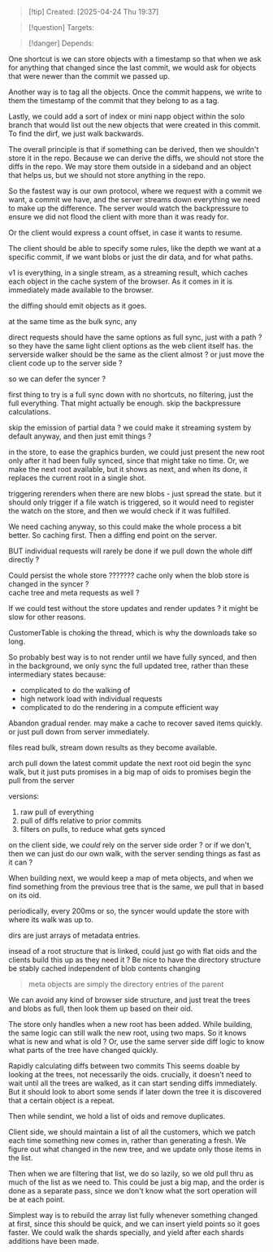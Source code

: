 
>[!tip] Created: [2025-04-24 Thu 19:37]

>[!question] Targets: 

>[!danger] Depends: 

One shortcut is we can store objects with a timestamp so that when we ask for anything that changed since the last commit, we would ask for objects that were newer than the commit we passed up. 

Another way is to tag all the objects. Once the commit happens, we write to them the timestamp of the commit that they belong to as a tag. 

Lastly, we could add a sort of index or mini napp object within the solo branch that would list out the new objects that were created in this commit. To find the dirf, we just walk backwards. 

The overall principle is that if something can be derived, then we shouldn't store it in the repo. Because we can derive the diffs, we should not store the diffs in the repo. We may store them outside in a sideband and an object that helps us, but we should not store anything in the repo. 

So the fastest way is our own protocol, where we request with a commit we want, a commit we have, and the server streams down everything we need to make up the difference.  The server would watch the backpressure to ensure we did not flood the client with more than it was ready for.

Or the client would express a count offset, in case it wants to resume.

The client should be able to specify some rules, like the depth we want at a specific commit, if we want blobs or just the dir data, and for what paths.

v1 is everything, in a single stream, as a streaming result, which caches each object in the cache system of the browser.  As it comes in it is immediately made available to the browser.

the diffing should emit objects as it goes.

at the same time as the bulk sync, any 

direct requests should have the same options as full sync, just with a path ?
so they have the same light client options as the web client itself has.
the serverside walker should be the same as the client almost ? or just move the client code up to the server side ?

so we can defer the syncer ?

first thing to try is a full sync down with no shortcuts, no filtering, just the full everything.  That might actually be enough.
skip the backpressure calculations.

skip the emission of partial data ?
we could make it streaming system by default anyway, and then just emit things ?

in the store, to ease the graphics burden, we could just present the new root only after it had been fully synced, since that might take no time.
Or, we make the next root available, but it shows as next, and when its done, it replaces the current root in a single shot.

triggering rerenders when there are new blobs - just spread the state.
but it should only trigger if a file watch is triggered, so it would need to register the watch on the store, and then we would check if it was fulfilled.

We need caching anyway, so this could make the whole process a bit better.
So caching first.
Then a diffing end point on the server.

BUT individual requests will rarely be done if we pull down the whole diff directly ?

Could persist the whole store ???????
cache only when the blob store is changed in the syncer ?  
cache tree and meta requests as well ?

If we could test without the store updates and render updates ? it might be slow for other reasons.

CustomerTable is choking the thread, which is why the downloads take so long.

So probably best way is to not render until we have fully synced, and then in the background, we only sync the full updated tree, rather than these intermediary states because:
- complicated to do the walking of
- high network load with individual requests
- complicated to do the rendering in a compute efficient way

Abandon gradual render.
may make a cache to recover saved items quickly.
or just pull down from server immediately.

files read bulk, stream down results as they become available.

arch
pull down the latest commit
update the next root oid
begin the sync walk, but it just puts promises in a big map of oids to promises
begin the pull from the server


versions:
1. raw pull of everything
2. pull of diffs relative to prior commits
3. filters on pulls, to reduce what gets synced

on the client side, we _could_ rely on the server side order ? or if we don't, then we can just do our own walk, with the server sending things as fast as it can ?

When building next, we would keep a map of meta objects, and when we find something from the previous tree that is the same, we pull that in based on its oid.

periodically, every 200ms or so, the syncer would update the store with where its walk was up to.

dirs are just arrays of metadata entries.

insead of a root structure that is linked, could just go with flat oids and the clients build this up as they need it ?
Be nice to have the directory structure be stably cached independent of blob contents changing

> meta objects are simply the directory entries of the parent

We can avoid any kind of browser side structure, and just treat the trees and blobs as full, then look them up based on their oid.

The store only handles when a new root has been added.  While building, the same logic can still walk the new root, using two maps.  So it knows what is new and what is old ?
Or, use the same server side diff logic to know what parts of the tree have changed quickly.

Rapidly calculating diffs between two commits
This seems doable by looking at the trees, not necessarily the oids.
crucially, it doesn't need to wait until all the trees are walked, as it can start sending diffs immediately.  But it should look to abort some sends if later down the tree it is discovered that a certain object is a repeat.

Then while sendint, we hold a list of oids and remove duplicates.

Client side, we should maintain a list of all the customers, which we patch each time something new comes in, rather than generating a fresh.
We figure out what changed in the new tree, and we update only those items in the list.

Then when we are filtering that list, we do so lazily, so we old pull thru as much of the list as we need to.  This could be just a big map, and the order is done as a separate pass, since we don't know what the sort operation will be at each point.

Simplest way is to rebuild the array list fully whenever something changed at first, since this should be quick, and we can insert yield points so it goes faster.  We could walk the shards specially, and yield after each shards additions have been made.